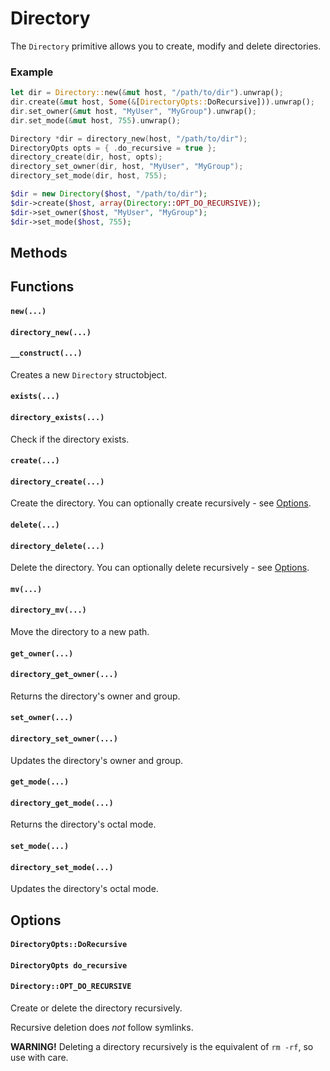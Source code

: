 # Directory

The `Directory` primitive allows you to create, modify and delete directories.

### Example

<div class="lang-content lang-rust">

```rust
let dir = Directory::new(&mut host, "/path/to/dir").unwrap();
dir.create(&mut host, Some(&[DirectoryOpts::DoRecursive])).unwrap();
dir.set_owner(&mut host, "MyUser", "MyGroup").unwrap();
dir.set_mode(&mut host, 755).unwrap();
```
</div>
<div class="lang-content lang-c">

```c
Directory *dir = directory_new(host, "/path/to/dir");
DirectoryOpts opts = { .do_recursive = true };
directory_create(dir, host, opts);
directory_set_owner(dir, host, "MyUser", "MyGroup");
directory_set_mode(dir, host, 755);
```
</div>
<div class="lang-content lang-php">

```php
$dir = new Directory($host, "/path/to/dir");
$dir->create($host, array(Directory::OPT_DO_RECURSIVE));
$dir->set_owner($host, "MyUser", "MyGroup");
$dir->set_mode($host, 755);
```
</div>

<div class="lang-content lang-rust lang-php">

## Methods</div>
<div class="lang-content lang-c">

## Functions</div>

<div class="lang-content lang-rust">

#### `new(...)`</div>
<div class="lang-content lang-c">

#### `directory_new(...)`</div>
<div class="lang-content lang-php">

#### `__construct(...)`</div>

Creates a new `Directory` <span class="lang-content lang-rust lang-c">struct</span><span class="lang-content lang-php">object</span>.

<div class="lang-content lang-rust lang-php">

#### `exists(...)`</div>
<div class="lang-content lang-c">

#### `directory_exists(...)`</div>

Check if the directory exists.

<div class="lang-content lang-rust lang-php">

#### `create(...)`</div>
<div class="lang-content lang-c">

#### `directory_create(...)`</div>

Create the directory. You can optionally create recursively - see [Options](#Options).

<div class="lang-content lang-rust lang-php">

#### `delete(...)`</div>
<div class="lang-content lang-c">

#### `directory_delete(...)`</div>

Delete the directory. You can optionally delete recursively - see [Options](#Options).

<div class="lang-content lang-rust lang-php">

#### `mv(...)`</div>
<div class="lang-content lang-c">

#### `directory_mv(...)`</div>

Move the directory to a new path.

<div class="lang-content lang-rust lang-php">

#### `get_owner(...)`</div>
<div class="lang-content lang-c">

#### `directory_get_owner(...)`</div>

Returns the directory's owner and group.

<div class="lang-content lang-rust lang-php">

#### `set_owner(...)`</div>
<div class="lang-content lang-c">

#### `directory_set_owner(...)`</div>

Updates the directory's owner and group.

<div class="lang-content lang-rust lang-php">

#### `get_mode(...)`</div>
<div class="lang-content lang-c">

#### `directory_get_mode(...)`</div>

Returns the directory's octal mode.

<div class="lang-content lang-rust lang-php">

#### `set_mode(...)`</div>
<div class="lang-content lang-c">

#### `directory_set_mode(...)`</div>

Updates the directory's octal mode.

## Options

<div class="lang-content lang-rust">

#### `DirectoryOpts::DoRecursive`</div>
<div class="lang-content lang-c">

#### `DirectoryOpts do_recursive`</div>
<div class="lang-content lang-php">

#### `Directory::OPT_DO_RECURSIVE`</div>

Create or delete the directory recursively.

Recursive deletion does _not_ follow symlinks.

**WARNING!** Deleting a directory recursively is the equivalent of `rm -rf`, so use with care.
